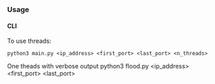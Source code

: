 ### Usage

#### CLI

To use threads:

    python3 main.py <ip_address> <first_port> <last_port> <n_threads>

One theads with verbose output
    python3 flood.py <ip_address> <first_port> <last_port>
